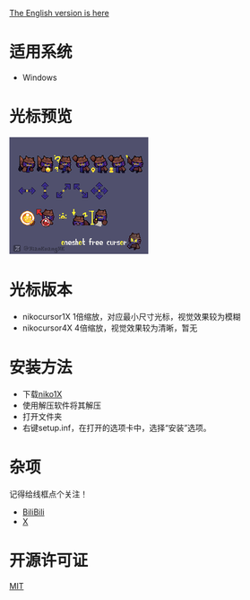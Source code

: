 [The English version is here](readme-English.md)
# 适用系统
- Windows
# 光标预览
![image](image/niko.gif)
# 光标版本
 - nikocursor1X
 1倍缩放，对应最小尺寸光标，视觉效果较为模糊
- nikocursor4X
4倍缩放，视觉效果较为清晰，暂无
# 安装方法
- 下载[niko1X](https://github.com/xiankuang/nikocursor/releases/download/untagged-64482fc9e89528e4993a/niko1X.zip)
- 使用解压软件将其解压
- 打开文件夹
- 右键setup.inf，在打开的选项卡中，选择“安装”选项。
# 杂项
记得给线框点个关注！
- [BiliBili](https://space.bilibili.com/400839602)
- [X](https://twitter.com/xiankuangxk)
# 开源许可证
[MIT](LICENSE.txt)
